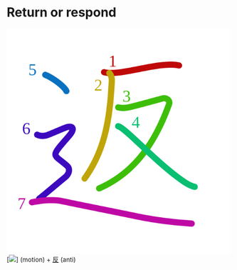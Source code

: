 # Return or respond
![8fd4](../kanji-colorize/8fd4.svg)
[![](http://www.kanjidamage.com/assets/radsmall/moving-0e80c2bf34c8fb0abb4d80bddd87b84d2e0840852ee5f185818858a6f305b652.jpg)] (motion) + [反](反.md) (anti)